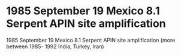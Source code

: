 # 1985 September 19         Mexico                       8.1          Serpent APIN site amplification

1985 September 19         Mexico                       8.1          Serpent APIN site amplification
(more between 1985- 1992 India, Turkey, Iran)